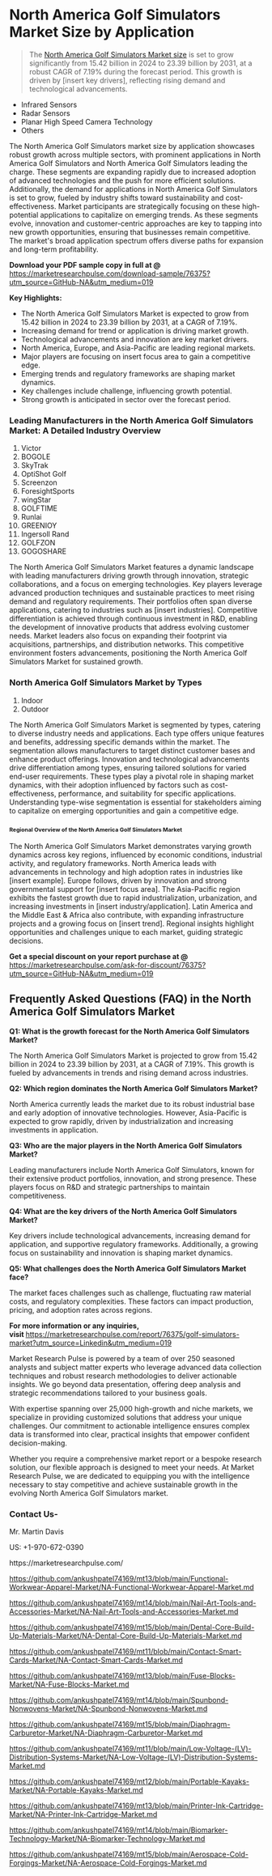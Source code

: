 <h1>North America Golf Simulators Market&nbsp;Size by Application</h1><blockquote><p>The <a href="https://marketresearchpulse.com/download-sample/76375?utm_source=GitHub-NA&amp;utm_medium=019">North America Golf Simulators Market size</a> is set to grow significantly from 15.42 billion in 2024 to 23.39 billion by 2031, at a robust CAGR of 7.19% during the forecast period. This growth is driven by [insert key drivers], reflecting rising demand and technological advancements.</p></blockquote><ul><li>Infrared Sensors <li> Radar Sensors <li> Planar High Speed Camera Technology <li> Others</li></ul><p>The North America Golf Simulators market size by application showcases robust growth across multiple sectors, with prominent applications in North America Golf Simulators and North America Golf Simulators leading the charge. These segments are expanding rapidly due to increased adoption of advanced technologies and the push for more efficient solutions. Additionally, the demand for applications in North America Golf Simulators is set to grow, fueled by industry shifts toward sustainability and cost-effectiveness. Market participants are strategically focusing on these high-potential applications to capitalize on emerging trends. As these segments evolve, innovation and customer-centric approaches are key to tapping into new growth opportunities, ensuring that businesses remain competitive. The market's broad application spectrum offers diverse paths for expansion and long-term profitability.</p><p><strong>Download your PDF sample copy in full at @ </strong><a href="https://marketresearchpulse.com/download-sample/76375?utm_source=GitHub-NA&amp;utm_medium=019">https://marketresearchpulse.com/download-sample/76375?utm_source=GitHub-NA&amp;utm_medium=019</a></p><p><strong>Key Highlights: </strong></p><ul><li>The North America Golf Simulators Market is expected to grow from 15.42 billion in 2024 to 23.39 billion by 2031, at a CAGR of 7.19%.</li><li>Increasing demand for trend or application is driving market growth.</li><li>Technological advancements and innovation are key market drivers.</li><li>North America, Europe, and Asia-Pacific are leading regional markets.</li><li>Major players are focusing on insert focus area to gain a competitive edge.</li><li>Emerging trends and regulatory frameworks are shaping market dynamics.</li><li>Key challenges include challenge, influencing growth potential.</li><li>Strong growth is anticipated in sector over the forecast period.</li></ul><h3>Leading Manufacturers in the North America Golf Simulators Market: A Detailed Industry Overview</h3><ol><li>Victor</li><li>BOGOLE</li><li>SkyTrak</li><li>OptiShot Golf</li><li>Screenzon</li><li>ForesightSports</li><li>wingStar</li><li>GOLFTIME</li><li>Runlai</li><li>GREENIOY</li><li>Ingersoll Rand</li><li>GOLFZON</li><li>GOGOSHARE</li></ol><div class="flex max-w-full flex-col flex-grow"><div class="min-h-8 text-message flex w-full flex-col items-end gap-2 whitespace-normal break-words [.text-message+&amp;]:mt-5" dir="auto" data-message-author-role="assistant" data-message-id="fd8432e4-4910-450d-b182-61b7bfb0a01f" data-message-model-slug="gpt-4o"><div class="flex w-full flex-col gap-1 empty:hidden first:pt-[3px]"><div class="markdown prose w-full break-words dark:prose-invert light"><p>The North America Golf Simulators Market features a dynamic landscape with leading manufacturers driving growth through innovation, strategic collaborations, and a focus on emerging technologies. Key players leverage advanced production techniques and sustainable practices to meet rising demand and regulatory requirements. Their portfolios often span diverse applications, catering to industries such as [insert industries]. Competitive differentiation is achieved through continuous investment in R&amp;D, enabling the development of innovative products that address evolving customer needs. Market leaders also focus on expanding their footprint via acquisitions, partnerships, and distribution networks. This competitive environment fosters advancements, positioning the North America Golf Simulators Market for sustained growth.</p></div></div></div></div><h3>North America Golf Simulators Market by Types</h3><ol><li>Indoor <li> Outdoor</li></ol><div class="flex max-w-full flex-col flex-grow"><div class="min-h-8 text-message flex w-full flex-col items-end gap-2 whitespace-normal break-words [.text-message+&amp;]:mt-5" dir="auto" data-message-author-role="assistant" data-message-id="084470be-0bb7-4664-bddf-5156b4f41249" data-message-model-slug="gpt-4o-mini"><div class="flex w-full flex-col gap-1 empty:hidden first:pt-[3px]"><div class="markdown prose w-full break-words dark:prose-invert light"><p>The North America Golf Simulators Market is segmented by types, catering to diverse industry needs and applications. Each type offers unique features and benefits, addressing specific demands within the market. The segmentation allows manufacturers to target distinct customer bases and enhance product offerings. Innovation and technological advancements drive differentiation among types, ensuring tailored solutions for varied end-user requirements. These types play a pivotal role in shaping market dynamics, with their adoption influenced by factors such as cost-effectiveness, performance, and suitability for specific applications. Understanding type-wise segmentation is essential for stakeholders aiming to capitalize on emerging opportunities and gain a competitive edge.</p></div></div></div></div><h3><span style="font-size: 11px;">Regional Overview of the North America Golf Simulators Market</span></h3><div class="flex max-w-full flex-col flex-grow"><div class="min-h-8 text-message flex w-full flex-col items-end gap-2 whitespace-normal break-words [.text-message+&amp;]:mt-5" dir="auto" data-message-author-role="assistant" data-message-id="e9038762-ce64-4e30-91c9-9bd413514231" data-message-model-slug="gpt-4o-mini"><div class="flex w-full flex-col gap-1 empty:hidden first:pt-[3px]"><div class="markdown prose w-full break-words dark:prose-invert light"><p>The North America Golf Simulators Market demonstrates varying growth dynamics across key regions, influenced by economic conditions, industrial activity, and regulatory frameworks. North America leads with advancements in technology and high adoption rates in industries like [insert example]. Europe follows, driven by innovation and strong governmental support for [insert focus area]. The Asia-Pacific region exhibits the fastest growth due to rapid industrialization, urbanization, and increasing investments in [insert industry/application]. Latin America and the Middle East &amp; Africa also contribute, with expanding infrastructure projects and a growing focus on [insert trend]. Regional insights highlight opportunities and challenges unique to each market, guiding strategic decisions.</p></div></div></div></div><p><strong>Get a special discount on your report purchase at @ </strong><a href="https://marketresearchpulse.com/ask-for-discount/76375?utm_source=GitHub-NA&amp;utm_medium=019">https://marketresearchpulse.com/ask-for-discount/76375?utm_source=GitHub-NA&amp;utm_medium=019</a></p><h2>Frequently Asked Questions (FAQ) in the North America Golf Simulators Market</h2><p><strong>Q1: What is the growth forecast for the North America Golf Simulators Market?</strong></p><p>The North America Golf Simulators Market is projected to grow from 15.42 billion in 2024 to 23.39 billion by 2031, at a CAGR of 7.19%. This growth is fueled by advancements in trends and rising demand across industries.</p><p><strong>Q2: Which region dominates the North America Golf Simulators Market?</strong></p><p>North America currently leads the market due to its robust industrial base and early adoption of innovative technologies. However, Asia-Pacific is expected to grow rapidly, driven by industrialization and increasing investments in application.</p><p><strong>Q3: Who are the major players in the North America Golf Simulators Market?</strong></p><p>Leading manufacturers include North America Golf Simulators, known for their extensive product portfolios, innovation, and strong presence. These players focus on R&amp;D and strategic partnerships to maintain competitiveness.</p><p><strong>Q4: What are the key drivers of the North America Golf Simulators Market?</strong></p><p>Key drivers include technological advancements, increasing demand for application, and supportive regulatory frameworks. Additionally, a growing focus on sustainability and innovation is shaping market dynamics.</p><p><strong>Q5: What challenges does the North America Golf Simulators Market face?</strong></p><p>The market faces challenges such as challenge, fluctuating raw material costs, and regulatory complexities. These factors can impact production, pricing, and adoption rates across regions.</p><p><strong>For more information or any inquiries, visit&nbsp;</strong><a href="https://marketresearchpulse.com/report/76375/golf-simulators-market?utm_source=Linkedin&utm_medium=019">https://marketresearchpulse.com/report/76375/golf-simulators-market?utm_source=Linkedin&utm_medium=019</a></p><p>Market Research Pulse is powered by a team of over 250 seasoned analysts and subject matter experts who leverage advanced data collection techniques and robust research methodologies to deliver actionable insights. We go beyond data presentation, offering deep analysis and strategic recommendations tailored to your business goals.</p><p>With expertise spanning over 25,000 high-growth and niche markets, we specialize in providing customized solutions that address your unique challenges. Our commitment to actionable intelligence ensures complex data is transformed into clear, practical insights that empower confident decision-making.</p><p>Whether you require a comprehensive market report or a bespoke research solution, our flexible approach is designed to meet your needs. At Market Research Pulse, we are dedicated to equipping you with the intelligence necessary to stay competitive and achieve sustainable growth in the evolving North America Golf Simulators market.</p><h3><strong>Contact Us-</strong></h3><p>Mr. Martin Davis</p><p>US: +1-970-672-0390</p><p>https://marketresearchpulse.com/</p><p><a href="https://github.com/ankushpatel74169/mt13/blob/main/Functional-Workwear-Apparel-Market/NA-Functional-Workwear-Apparel-Market.md">https://github.com/ankushpatel74169/mt13/blob/main/Functional-Workwear-Apparel-Market/NA-Functional-Workwear-Apparel-Market.md</a></p><p><a href="https://github.com/ankushpatel74169/mt14/blob/main/Nail-Art-Tools-and-Accessories-Market/NA-Nail-Art-Tools-and-Accessories-Market.md">https://github.com/ankushpatel74169/mt14/blob/main/Nail-Art-Tools-and-Accessories-Market/NA-Nail-Art-Tools-and-Accessories-Market.md</a></p><p><a href="https://github.com/ankushpatel74169/mt15/blob/main/Dental-Core-Build-Up-Materials-Market/NA-Dental-Core-Build-Up-Materials-Market.md">https://github.com/ankushpatel74169/mt15/blob/main/Dental-Core-Build-Up-Materials-Market/NA-Dental-Core-Build-Up-Materials-Market.md</a></p><p><a href="https://github.com/ankushpatel74169/mt11/blob/main/Contact-Smart-Cards-Market/NA-Contact-Smart-Cards-Market.md">https://github.com/ankushpatel74169/mt11/blob/main/Contact-Smart-Cards-Market/NA-Contact-Smart-Cards-Market.md</a></p><p><a href="https://github.com/ankushpatel74169/mt13/blob/main/Fuse-Blocks-Market/NA-Fuse-Blocks-Market.md">https://github.com/ankushpatel74169/mt13/blob/main/Fuse-Blocks-Market/NA-Fuse-Blocks-Market.md</a></p><p><a href="https://github.com/ankushpatel74169/mt14/blob/main/Spunbond-Nonwovens-Market/NA-Spunbond-Nonwovens-Market.md">https://github.com/ankushpatel74169/mt14/blob/main/Spunbond-Nonwovens-Market/NA-Spunbond-Nonwovens-Market.md</a></p><p><a href="https://github.com/ankushpatel74169/mt15/blob/main/Diaphragm-Carburetor-Market/NA-Diaphragm-Carburetor-Market.md">https://github.com/ankushpatel74169/mt15/blob/main/Diaphragm-Carburetor-Market/NA-Diaphragm-Carburetor-Market.md</a></p><p><a href="https://github.com/ankushpatel74169/mt11/blob/main/Low-Voltage-(LV)-Distribution-Systems-Market/NA-Low-Voltage-(LV)-Distribution-Systems-Market.md">https://github.com/ankushpatel74169/mt11/blob/main/Low-Voltage-(LV)-Distribution-Systems-Market/NA-Low-Voltage-(LV)-Distribution-Systems-Market.md</a></p><p><a href="https://github.com/ankushpatel74169/mt12/blob/main/Portable-Kayaks-Market/NA-Portable-Kayaks-Market.md">https://github.com/ankushpatel74169/mt12/blob/main/Portable-Kayaks-Market/NA-Portable-Kayaks-Market.md</a></p><p><a href="https://github.com/ankushpatel74169/mt13/blob/main/Printer-Ink-Cartridge-Market/NA-Printer-Ink-Cartridge-Market.md">https://github.com/ankushpatel74169/mt13/blob/main/Printer-Ink-Cartridge-Market/NA-Printer-Ink-Cartridge-Market.md</a></p><p><a href="https://github.com/ankushpatel74169/mt14/blob/main/Biomarker-Technology-Market/NA-Biomarker-Technology-Market.md">https://github.com/ankushpatel74169/mt14/blob/main/Biomarker-Technology-Market/NA-Biomarker-Technology-Market.md</a></p><p><a href="https://github.com/ankushpatel74169/mt15/blob/main/Aerospace-Cold-Forgings-Market/NA-Aerospace-Cold-Forgings-Market.md">https://github.com/ankushpatel74169/mt15/blob/main/Aerospace-Cold-Forgings-Market/NA-Aerospace-Cold-Forgings-Market.md</a></p>
